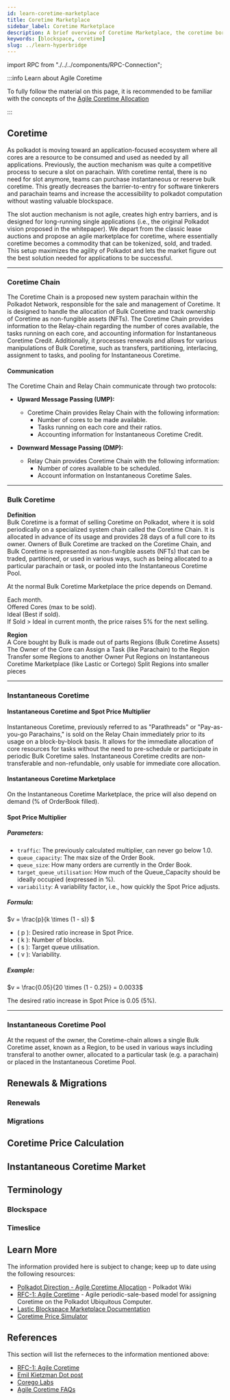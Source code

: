 ```yaml
---
id: learn-coretime-marketplace
title: Coretime Marketplace
sidebar_label: Coretime Marketplace
description: A brief overview of Coretime Marketplace, the coretime borker trade platform between parachains.
keywords: [blockspace, coretime]
slug: ../learn-hyperbridge
---
```


import RPC from "./../../components/RPC-Connection";

:::info Learn about Agile Coretime

To fully follow the material on this page, it is recommended to be familiar with the concepts of the [Agile Coretime Allocation](https://wiki.polkadot.network/docs/polkadot-direction#agile-coretime-allocation)

:::

## Coretime

<!-- Write the short summary of the coretime and the need of the Coretime Marketplace -->
As polkadot is moving toward an application-focused ecosystem where all cores are a resource to be consumed and used as needed by all applications. Previously, the auction mechanism was quite a competitive process to secure a slot on parachain. With coretime rental, there is no need for slot anymore, teams can purchase instantaneous or reserve bulk coretime. This greatly decreases the barrier-to-entry for software tinkerers and parachain teams and increase the accessibility to polkadot computation without wasting valuable blockspace.<br/>

The slot auction mechanism is not agile, creates high entry barriers, and is designed for long-running single applications (i.e., the original Polkadot vision proposed in the whitepaper). We depart from the classic lease auctions and propose an agile marketplace for coretime, where essentially coretime becomes a commodity that can be tokenized, sold, and traded. This setup maximizes the agility of Polkadot and lets the market figure out the best solution needed for applications to be successful.
***
### Coretime Chain

<!-- Breaking down the details of the concepts -->

The Coretime Chain is a proposed new system parachain within the Polkadot Network, responsible for the sale and management of Coretime. It is designed to handle the allocation of Bulk Coretime and track ownership of Coretime as non-fungible assets (NFTs). The Coretime Chain provides information to the Relay-chain regarding the number of cores available, the tasks running on each core, and accounting information for Instantaneous Coretime Credit. Additionally, it processes renewals and allows for various manipulations of Bulk Coretime, such as transfers, partitioning, interlacing, assignment to tasks, and pooling for Instantaneous Coretime.

#### Communication

The Coretime Chain and Relay Chain communicate through two protocols:

- **Upward Message Passing (UMP):**
  - Coretime Chain provides Relay Chain with the following information:
    - Number of cores to be made available.
    - Tasks running on each core and their ratios.
    - Accounting information for Instantaneous Coretime Credit.

- **Downward Message Passing (DMP):**
  - Relay Chain provides Coretime Chain with the following information:
    - Number of cores available to be scheduled.
    - Account information on Instantaneous Coretime Sales.


***
### Bulk Coretime

<!-- Breaking down the details of the concepts -->
**Definition**<br />
Bulk Coretime is a format of selling Coretime on Polkadot, where it is sold periodically on a specialized system chain called the Coretime Chain. It is allocated in advance of its usage and provides 28 days of a full core to its owner. Owners of Bulk Coretime are tracked on the Coretime Chain, and Bulk Coretime is represented as non-fungible assets (NFTs) that can be traded, partitioned, or used in various ways, such as being allocated to a particular parachain or task, or pooled into the Instantaneous Coretime Pool.

At the normal Bulk Coretime Marketplace the price depends on Demand.

Each month.<br />
Offered Cores (max to be sold).<br />
Ideal (Best if sold).<br />
If Sold > Ideal in current month, the price raises 5% for the next selling.




**Region**<br />
A Core bought by Bulk is made out of parts  Regions (Bulk Coretime Assets)
The Owner of the Core can
Assign a Task (like Parachain) to the Region
Transfer some Regions to another Owner
Put Regions on Instantaneous Coretime Marketplace (like Lastic or Cortego)
Split Regions into smaller pieces
***
### Instantaneous Coretime

<!-- Breaking down the details of the concepts -->
#### Instantaneous Coretime and Spot Price Multiplier

Instantaneous Coretime, previously referred to as "Parathreads" or "Pay-as-you-go Parachains," is sold on the Relay Chain immediately prior to its usage on a block-by-block basis. It allows for the immediate allocation of core resources for tasks without the need to pre-schedule or participate in periodic Bulk Coretime sales. Instantaneous Coretime credits are non-transferable and non-refundable, only usable for immediate core allocation.

#### Instantaneous Coretime Marketplace

On the Instantaneous Coretime Marketplace, the price will also depend on demand (% of OrderBook filled).

#### Spot Price Multiplier

##### Parameters:

- `traffic`: The previously calculated multiplier, can never go below 1.0.
- `queue_capacity`: The max size of the Order Book.
- `queue_size`: How many orders are currently in the Order Book.
- `target_queue_utilisation`: How much of the Queue_Capacity should be ideally occupied (expressed in %).
- `variability`: A variability factor, i.e., how quickly the Spot Price adjusts.

##### Formula:

$v = \frac{p}{k \times (1 - s)} $<br />

- \( p \): Desired ratio increase in Spot Price.
- \( k \): Number of blocks.
- \( s \): Target queue utilisation.
- \( v \): Variability.

##### Example:

$v = \frac{0.05}{20 \times (1 - 0.25)} = 0.0033$

The desired ratio increase in Spot Price is 0.05 (5%).
***
### Instantaneous Coretime Pool

<!-- Breaking down the details of the concepts -->
At the request of the owner, the Coretime-chain allows a single Bulk Coretime asset, known as a Region, to be used in various ways including transferal to another owner, allocated to a particular task (e.g. a parachain) or placed in the Instantaneous Coretime Pool. 
## Renewals & Migrations

<!-- Breaking down the details of the concepts -->

### Renewals

<!-- Breaking down the details of the concepts -->

### Migrations

<!-- Breaking down the details of the concepts -->

## Coretime Price Calculation

<!-- Breaking down the details of the concepts -->

## Instantaneous Coretime Market

<!-- Breaking down the details of the concepts -->

## Terminology

### Blockspace

<!-- Write the short definition of the blockspace -->

### Timeslice

<!-- Write the short definition of the timeslice -->

## Learn More

The information provided here is subject to change; keep up to date using the following resources:

- [Polkadot Direction - Agile Coretime Allocation](https://wiki.polkadot.network/docs/polkadot-direction#agile-coretime-allocation) - Polkadot Wiki
- [RFC-1: Agile Coretime](https://github.com/polkadot-fellows/RFCs/blob/6f29561a4747bbfd95307ce75cd949dfff359e39/text/0001-agile-coretime.md) - Agile periodic-sale-based model for assigning Coretime on the Polkadot Ubiquitous Computer.
- [Lastic Blockspace Marketplace Documentation](https://docs.lastic.xyz/)
- [Coretime Price Simulator](https://lastic.streamlit.app/)

<!-- Add more links about the pallet implementation and code reference -->
## References
This section will list the referneces to the information mentioned above:
- [RFC-1: Agile Coretime](https://github.com/polkadot-fellows/RFCs/blob/6f29561a4747bbfd95307ce75cd949dfff359e39/text/0001-agile-coretime.md)
- [Emil Kietzman Dot post](https://twitter.com/EmilKietzman/status/1720421050788217261?ref_src=twsrc%5Etfw%7Ctwcamp%5Etweetembed%7Ctwterm%5E1720421050788217261%7Ctwgr%5E7403a419adeb696bbc2cafa19015af89c1cf8036%7Ctwcon%5Es1_&ref_url=https%3A%2F%2Fwww.redditmedia.com%2Fmediaembed%2F17mvfq2%2F%3Fresponsive%3Dtrueis_nightmode%3Dtrue)
- [Corego Labs](https://github.com/CoregoLabs/Proposal)
- [Agile Coretime FAQs](https://hackmd.io/@eEc87tjoS5WyQ9Pzqt0tqQ/rJas_pxLp)
